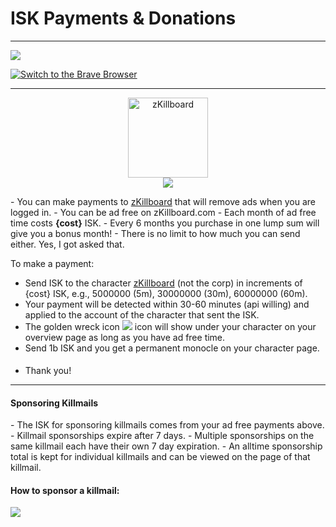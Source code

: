 # ISK Payments & Donations
<hr/>
<p><a target="_new" href="https://www.patreon.com/zkillboard"><img src="/img/patreon_lg.jpg"></a></p><p><a target="_new" href="https://brave.com/zki349"><img src="//zkillboard.com/img/brave_switch.png" alt="Switch to the Brave Browser"></a></p>
<hr/>

<span class="pull-left" style="width: 130px;"><center>
<a href="/character/93382481/"><img src="https://imageserver.eveonline.com/Character/93382481_128.jpg" alt="zKillboard" style="width: 128px; height: 128px"></a>
<br/>
<img src="/img/golden-wreck.png" rel="tooptip" tooltip="This icon will show under your character">
</center>
</span>

<span class="pull-left">
- You can make payments to <a href="/character/93382481/">zKillboard</a> that will remove ads when you are logged in.
- You can be ad free on zKillboard.com
- Each month of ad free time costs <strong>{cost}</strong> ISK.
- Every 6 months you purchase in one lump sum will give you a bonus month!
- There is no limit to how much you can send either. Yes, I got asked that.

To make a payment:

- Send ISK to the character <a href="/character/93382481/">zKillboard</a> (not the corp) in increments of <string>{cost}</stong> ISK, e.g., 5000000 (5m), 30000000 (30m), 60000000 (60m).
- Your payment will be detected within 30-60 minutes (api willing) and applied to the account of the character that sent the ISK.
- The golden wreck icon <img src="/img/golden-wreck.png" rel="tooptip" tooltip="This icon will show under your character"> icon will show under your character on your overview page as long as you have ad free time.
- Send 1b ISK and you get a permanent monocle on your character page. <img src='https://zkillboard.com/img/monocled.png' style='width: 18px; height: 16px;'>
- Thank you!
</span>
<hr/>
<span class='pull-left'>
<h4>Sponsoring Killmails</h4>
- The ISK for sponsoring killmails comes from your ad free payments above.
- Killmail sponsorships expire after 7 days.
- Multiple sponsorships on the same killmail each have their own 7 day expiration.
- An alltime sponsorship total is kept for individual killmails and can be viewed on the page of that killmail.
</span>
<span class='pull-left'>
<h4>How to sponsor a killmail:</h4>
<img src='/img/how2sponsor.png' />
</span>

